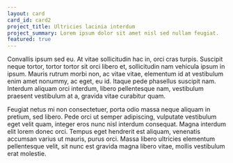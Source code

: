 ```yaml
---
layout: card
card_id: card2
project_title: Ultricies lacinia interdum
project_summary: Lorem ipsum dolor sit amet nisl sed nullam feugiat.
featured: true
---
```

<p>Convallis ipsum sed eu. At vitae sollicitudin hac in, orci cras turpis. Suscipit neque tortor, tortor tortor sit orci libero et, sollicitudin nam vehicula ipsum in ipsum. Mauris rutrum morbi non, ac vitae vitae, elementum id at vestibulum enim amet nonummy, ac eget, eu id. Itaque pede phasellus suscipit nam. Interdum aliquam orci interdum, libero pellentesque nam, vestibulum praesent vestibulum at a, gravida vitae curabitur quam.</p>

<p>Feugiat netus mi non consectetuer, porta odio massa neque aliquam in pretium, sed libero. Pede orci ut semper adipiscing, vulputate vestibulum eget velit quam, integer eros nunc nisl interdum consequat. Magna interdum elit lorem donec orci. Tempus eget hendrerit est aliquam, venenatis accumsan varius ut mauris, purus orci. Massa libero ultricies elementum pellentesque velit, sit nunc est gravida magna libero vitae, mollis vestibulum erat molestie.</p>
